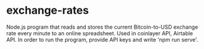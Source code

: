 # exchange-rates
Node.js program that reads and stores the current Bitcoin-to-USD exchange rate every minute to an online spreadsheet.
Used in coinlayer API, Airtable API.
In order to run the program, provide API keys and write 'npm run serve'.

